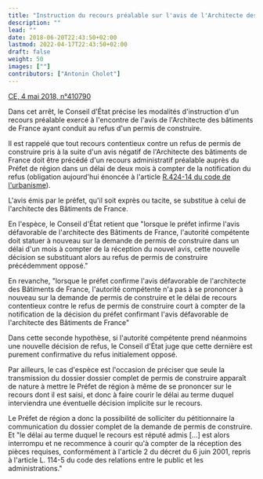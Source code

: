 ```yaml
---
title: "Instruction du recours préalable sur l'avis de l'Architecte des bâtiments de France"
description: ""
lead: ""
date: 2018-06-20T22:43:50+02:00
lastmod: 2022-04-17T22:43:50+02:00
draft: false
weight: 50
images: [""]
contributors: ["Antonin Cholet"]
---
```



[CE, 4 mai 2018, n°410790](https://www.legifrance.gouv.fr/ceta/id/CETATEXT000036912404/)

Dans cet arrêt, le Conseil d'État précise les modalités d'instruction d'un recours préalable exercé à l'encontre de l'avis de l'Architecte des bâtiments de France ayant conduit au refus d'un permis de construire.

Il est rappelé que tout recours contentieux contre un refus de permis de construire pris à la suite d'un avis négatif de l'Architecte des bâtiments de France doit être précédé d'un recours administratif préalable auprès du Préfet de région dans un délai de deux mois à compter de la notification du refus (obligation aujourd'hui énoncée à l'article [R.424-14 du code de l'urbanisme](https://www.legifrance.gouv.fr/codes/article_lc/LEGIARTI000034355514/2019-01-08/)).

L'avis émis par le préfet, qu'il soit exprès ou tacite, se substitue à celui de l'architecte des Bâtiments de France.

En l'espèce, le Conseil d'État retient que "lorsque le préfet infirme l'avis défavorable de l'architecte des Bâtiments de France, l'autorité compétente doit statuer à nouveau sur la demande de permis de construire dans un délai d'un mois à compter de la réception du nouvel avis, cette nouvelle décision se substituant alors au refus de permis de construire précédemment opposé."

En revanche, "lorsque le préfet confirme l'avis défavorable de l'architecte des Bâtiments de France, l'autorité compétente n'a pas à se prononcer à nouveau sur la demande de permis de construire et le délai de recours contentieux contre le refus de permis de construire court à compter de la notification de la décision du préfet confirmant l'avis défavorable de l'architecte des Bâtiments de France"

Dans cette seconde hypothèse, si l'autorité compétente prend néanmoins une nouvelle décision de refus, le Conseil d'État juge que cette dernière est purement confirmative du refus initialement opposé.

Par ailleurs, le cas d'espèce est l'occasion de préciser que seule la transmission du dossier dossier complet de permis de construire apparaît de nature à mettre le Préfet de région à même de se prononcer sur le recours dont il est saisi, et donc à faire courir le délai au terme duquel interviendra une éventuelle décision implicite sur le recours.

Le Préfet de région a donc la possibilité de solliciter du pétitionnaire la communication du dossier complet de la demande de permis de construire. Et "le délai au terme duquel le recours est réputé admis […] est alors interrompu et ne recommence à courir qu'à compter de la réception des pièces requises, conformément à l'article 2 du décret du 6 juin 2001, repris à l'article L. 114-5 du code des relations entre le public et les administrations."
